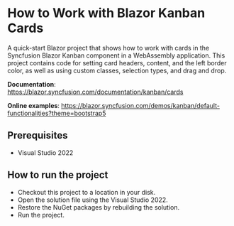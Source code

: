 # How to Work with Blazor Kanban Cards

A quick-start Blazor project that shows how to work with cards in the Syncfusion Blazor Kanban component in a WebAssembly application. This project contains code for setting card headers, content, and the left border color, as well as using custom classes, selection types, and drag and drop.

**Documentation**: https://blazor.syncfusion.com/documentation/kanban/cards

**Online examples**: https://blazor.syncfusion.com/demos/kanban/default-functionalities?theme=bootstrap5

## Prerequisites

* Visual Studio 2022

## How to run the project

* Checkout this project to a location in your disk.
* Open the solution file using the Visual Studio 2022.
* Restore the NuGet packages by rebuilding the solution.
* Run the project.
